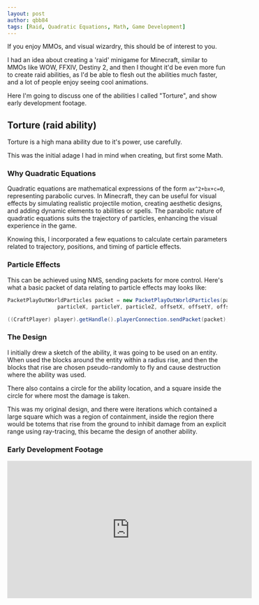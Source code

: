 ```yaml
---
layout: post
author: qbb84
tags: [Raid, Quadratic Equations, Math, Game Development]
---
```


If you enjoy MMOs, and visual wizardry, this should be of interest to you.

I had an idea about creating a 'raid' minigame for Minecraft, similar to MMOs like WOW, FFXIV, Destiny 2, and then I thought it'd be even more fun to create raid abilities, as I'd be able to flesh out the abilities much faster, and a lot of people enjoy seeing cool animations.

Here I'm going to discuss one of the abilities I called "Torture", and show early development footage.

## Torture (raid ability)

Torture is a high mana ability due to it's power, use carefully.

This was the initial adage I had in mind when creating, but first some Math.

### Why Quadratic Equations

Quadratic equations are mathematical expressions of the form `ax^2+bx+c=0`, representing parabolic curves. In Minecraft, they can be useful for visual effects by simulating realistic projectile motion, creating aesthetic designs, and adding dynamic elements to abilities or spells. The parabolic nature of quadratic equations suits the trajectory of particles, enhancing the visual experience in the game.

Knowing this, I incorporated a few equations to calculate certain parameters related to trajectory, positions, and timing of particle effects.

### Particle Effects

This can be achieved using NMS, sending packets for more control. Here's what a basic packet of data relating to particle effects may looks like:

```java
PacketPlayOutWorldParticles packet = new PacketPlayOutWorldParticles(particleType, true,
                particleX, particleY, particleZ, offsetX, offsetY, offsetZ, speed, count);

((CraftPlayer) player).getHandle().playerConnection.sendPacket(packet);
```

### The Design

I initially drew a sketch of the ability, it was going to be used on an entity. When used the blocks around the entity within a radius rise, and then the blocks that rise are chosen pseudo-randomly to fly and cause destruction where the ability was used.

There also contains a circle for the ability location, and a square inside the circle for where most the damage is taken.

This was my original design, and there were iterations which contained a large square which was a region of containment, inside the region there would be totems that rise from the ground to inhibit damage from an explicit range using ray-tracing, this became the design of another ability.

### Early Development Footage

<iframe width="560" height="315" src="https://www.youtube.com/embed/u-O7jM90qtQ?si=b2Vs4xYRW4AixWD2" title="YouTube video player" frameborder="0" allow="accelerometer; autoplay; clipboard-write; encrypted-media; gyroscope; picture-in-picture; web-share" allowfullscreen></iframe>
